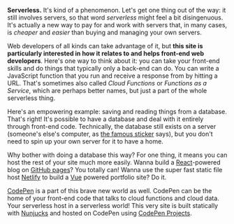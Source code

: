**Serverless.** It's kind of a phenomenon. Let's get one thing out of the way: it still involves servers, so that word _serverless_ might feel a bit disingenuous. It's actually a new way to pay for and work with servers that, in many cases, is _cheaper_ and _easier_ than buying and managing your own servers.

Web developers of all kinds can take advantage of it, but **this site is particularly interested in how it relates to and helps front-end web developers**. Here's one way to think about it: you can take your front-end skills and do things that typically only a back-end can do. You can write a JavaScript function that you run and receive a response from by hitting a URL. That's sometimes also called _Cloud Functions_ or _Functions as a Service_, which are perhaps better names, but just a part of the whole serverless thing.

Here's an empowering example: saving and reading things from a database. That's right! It's possible to have a database and deal with it entirely through front-end code. Technically, the database still exists on a server (someone's else's computer, as [the famous sticker](/images/there-is-no-cloud.jpg) says), but you don't need to spin up your own server for it to have a home.

Why bother with doing a database this way? For one thing, it means you can host the rest of your site much more easily. Wanna build a [React](https://reactjs.org/)-powered blog on [GitHub pages](https://pages.github.com/)? You totally can! Wanna use the super fast static file host [Netlify](https://www.netlify.com/) to build a [Vue](https://vuejs.org/) powered portfolio site? Do it.

[CodePen](https://codepen.io/) is a part of this brave new world as well. CodePen can be the home of your front-end code that talks to cloud functions and cloud data. Your serverless host in a serverless world! This very site is built statically with [Nunjucks](https://mozilla.github.io/nunjucks/) and hosted on CodePen using [CodePen Projects](https://codepen.io/pro/projects).
